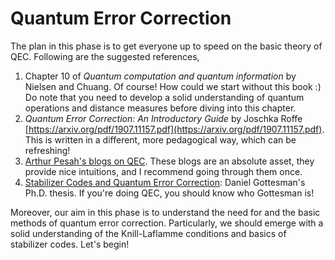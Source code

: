 # Quantum Error Correction

The plan in this phase is to get everyone up to speed on the basic theory of QEC. Following are the suggested references,

1. Chapter 10 of _Quantum computation and quantum information_ by Nielsen and Chuang. Of course! How could we start without this book :) Do note that you need to develop a solid understanding of quantum operations and distance measures before diving into this chapter.
2. _Quantum Error Correction: An Introductory Guide_ by Joschka Roffe [https://arxiv.org/pdf/1907.11157.pdf](https://arxiv.org/pdf/1907.11157.pdf). This is written in a different, more pedagogical way, which can be refreshing! 
3. [Arthur Pesah's blogs on QEC](https://arthurpesah.me/blog/2022-01-25-intro-qec-1/). These blogs are an absolute asset, they provide nice intuitions, and I recommend going through them once.
4. [Stabilizer Codes and Quantum Error Correction](https://arxiv.org/pdf/quant-ph/9705052.pdf): Daniel Gottesman's Ph.D. thesis. If you're doing QEC, you should know who Gottesman is!

Moreover, our aim in this phase is to understand the need for and the basic methods of quantum error correction. Particularly, we should emerge with a solid understanding of the Knill-Laflamme conditions and basics of stabilizer codes. Let's begin!
